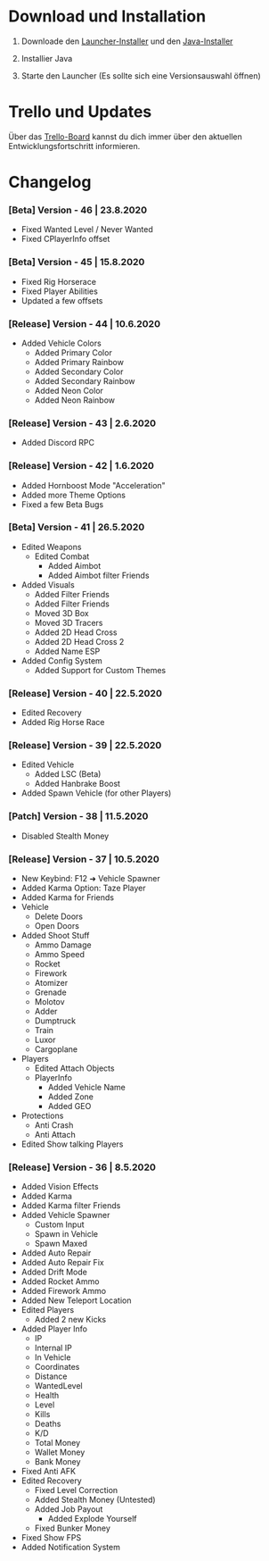 # Download und Installation

1. Downloade den [Launcher-Installer](https://github.com/Qysher/WienerleMenu/releases/download/2.1/Wienerle_Launcher_v2.1_Installer.7z) und den [Java-Installer](https://mega.nz/file/2B03iZ7I#a-OBlVohvI2pEM7ZpqcYm_Rwdab57Z7Hk3esSC9CCo0)

2. Installier Java

3. Starte den Launcher (Es sollte sich eine Versionsauswahl öffnen)


# Trello und Updates

Über das [Trello-Board](https://trello.com/b/eaYTosYb/gta-5-modmenu) kannst du dich immer über den aktuellen Entwicklungsfortschritt informieren.


# Changelog

### \[Beta] Version - 46 | 23.8.2020
* Fixed Wanted Level / Never Wanted
* Fixed CPlayerInfo offset

### \[Beta] Version - 45 | 15.8.2020
* Fixed Rig Horserace
* Fixed Player Abilities
* Updated a few offsets

### \[Release] Version - 44 | 10.6.2020
* Added Vehicle Colors
  * Added Primary Color
  * Added Primary Rainbow
  * Added Secondary Color
  * Added Secondary Rainbow
  * Added Neon Color
  * Added Neon Rainbow

### \[Release] Version - 43 | 2.6.2020
* Added Discord RPC

### \[Release] Version - 42 | 1.6.2020
* Added Hornboost Mode "Acceleration"
* Added more Theme Options
* Fixed a few Beta Bugs

### \[Beta] Version - 41 | 26.5.2020

* Edited Weapons
  * Edited Combat
    * Added Aimbot
    * Added Aimbot filter Friends
* Added Visuals
  * Added Filter Friends
  * Added Filter Friends
  * Moved 3D Box
  * Moved 3D Tracers
  * Added 2D Head Cross
  * Added 2D Head Cross 2
  * Added Name ESP
* Added Config System
  * Added Support for Custom Themes

### \[Release] Version - 40 | 22.5.2020

*  Edited Recovery
  *  Added Rig Horse Race

### \[Release] Version - 39 | 22.5.2020

* Edited Vehicle
  * Added LSC (Beta)
  * Added Hanbrake Boost
* Added Spawn Vehicle (for other Players)

### \[Patch] Version - 38 | 11.5.2020

* Disabled Stealth Money

### \[Release] Version - 37 | 10.5.2020

* New Keybind: F12 ➜ Vehicle Spawner
* Added Karma Option: Taze Player
* Added Karma for Friends
* Vehicle
  * Delete Doors
  * Open Doors
* Added Shoot Stuff
  * Ammo Damage
  * Ammo Speed
  * Rocket
  * Firework
  * Atomizer
  * Grenade
  * Molotov
  * Adder
  * Dumptruck
  * Train
  * Luxor
  * Cargoplane
* Players
  * Edited Attach Objects
  * PlayerInfo
    * Added Vehicle Name
    * Added Zone
    * Added GEO
* Protections
  * Anti Crash
  * Anti Attach
* Edited Show talking Players

### \[Release] Version - 36  |  8.5.2020

* Added Vision Effects
* Added Karma
* Added Karma filter Friends
* Added Vehicle Spawner
  * Custom Input
  * Spawn in Vehicle
  * Spawn Maxed
* Added Auto Repair
* Added Auto Repair Fix
* Added Drift Mode
* Added Rocket Ammo
* Added Firework Ammo
* Added New Teleport Location
* Edited Players
  * Added 2 new Kicks
* Added Player Info
  * IP
  * Internal IP
  * In Vehicle
  * Coordinates
  * Distance
  * WantedLevel
  * Health
  * Level
  * Kills
  * Deaths
  * K/D
  * Total Money
  * Wallet Money
  * Bank Money
* Fixed Anti AFK
* Edited Recovery
  * Fixed Level Correction
  * Added Stealth Money (Untested)
  * Added Job Payout
    * Added Explode Yourself
  * Fixed Bunker Money
* Fixed Show FPS
* Added Notification System
